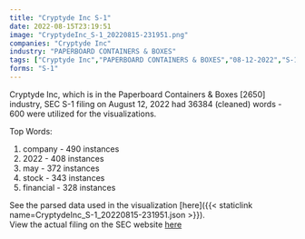 ```yaml
---
title: "Cryptyde Inc S-1"
date: 2022-08-15T23:19:51
image: "CryptydeInc_S-1_20220815-231951.png"
companies: "Cryptyde Inc"
industry: "PAPERBOARD CONTAINERS & BOXES"
tags: ["Cryptyde Inc","PAPERBOARD CONTAINERS & BOXES","08-12-2022","S-1"]
forms: "S-1"
---
```

Cryptyde Inc, which is in the Paperboard Containers & Boxes [2650] industry, SEC S-1 filing on August 12, 2022 had 36384 (cleaned) words - 600 were utilized for the visualizations.

Top Words:
1. company - 490 instances
2. 2022 - 408 instances
3. may - 372 instances
4. stock - 343 instances
5. financial - 328 instances


See the parsed data used in the visualization [here]({{< staticlink name=CryptydeInc_S-1_20220815-231951.json >}}).  
View the actual filing on the SEC website [here](https://www.sec.gov/Archives/edgar/data/1892492/0001493152-22-022414.txt)
